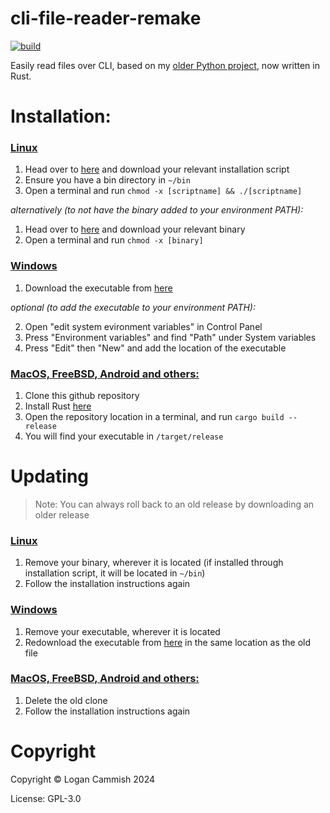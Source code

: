 # cli-file-reader-remake
[![build](https://github.com/logancammish/cli-file-reader-remake/actions/workflows/rust.yml/badge.svg)](https://github.com/logancammish/cli-file-reader-remake/actions/workflows/rust.yml)

Easily read files over CLI, based on my [older Python project](https://github.com/logancammish/cli-file-reader), now written in Rust.



# Installation: 
### <ins>Linux</ins>
1. Head over to [here](https://github.com/logancammish/cli-file-reader-remake/releases/latest) and download your relevant installation script
2. Ensure you have a bin directory in `~/bin`
3. Open a terminal and run `chmod -x [scriptname] && ./[scriptname]`
   
*alternatively (to not have the binary added to your environment PATH):*
1. Head over to [here](https://github.com/logancammish/cli-file-reader-remake/releases/latest) and download your relevant binary
2. Open a terminal and run `chmod -x [binary]`
### <ins>Windows</ins>
1. Download the executable from [here](https://github.com/logancammish/cli-file-reader-remake/releases/latest)

*optional (to add the executable to your environment PATH):*

2. Open "edit system evironment variables" in Control Panel
3. Press "Environment variables" and find "Path" under System variables
4. Press "Edit" then "New" and add the location of the executable

### <ins>MacOS, FreeBSD, Android and others:</ins>
1. Clone this github repository
2. Install Rust [here](https://www.rust-lang.org/tools/install)
3. Open the repository location in a terminal, and run `cargo build --release`
4. You will find your executable in `/target/release`

# Updating
> Note: You can always roll back to an old release by downloading an older release
### <ins>Linux</ins>
1. Remove your binary, wherever it is located (if installed through installation script, it will be located in `~/bin`)
2. Follow the installation instructions again

### <ins>Windows</ins>
1. Remove your executable, wherever it is located
2. Redownload the executable from [here](https://github.com/logancammish/cli-file-reader-remake/releases/latest) in the same location as the old file

### <ins>MacOS, FreeBSD, Android and others:</ins>
1. Delete the old clone
2. Follow the installation instructions again
   
# Copyright
Copyright © Logan Cammish 2024

License: GPL-3.0


